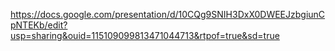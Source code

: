 https://docs.google.com/presentation/d/10CQg9SNIH3DxX0DWEEJzbgiunCpNTEKb/edit?usp=sharing&ouid=115109099813471044713&rtpof=true&sd=true
